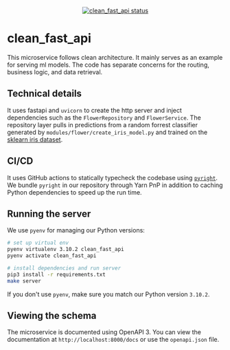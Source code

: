 <p align="center">
      <a href="https://github.com/blueberryapple/clean_fast_api/actions/workflows/ci.yml"><img alt="clean_fast_api status" src="https://github.com/blueberryapple/clean_fast_api/actions/workflows/ci.yml/badge.svg?branch=main"></a>
</p>

# clean_fast_api

This microservice follows clean architecture. It mainly serves as an example for serving ml models. The code has separate concerns for the routing, business logic, and data retrieval.

## Technical details

It uses fastapi and `uvicorn` to create the http server and inject dependencies such as the `FlowerRepository` and `FlowerService`. The repository layer pulls in predictions from a random forrest classifier generated by `modules/flower/create_iris_model.py` and trained on the [sklearn iris dataset](https://scikit-learn.org/stable/datasets/toy_dataset.html#iris-dataset).

## CI/CD

It uses GitHub actions to statically typecheck the codebase using [`pyright`](https://github.com/Microsoft/pyright). We bundle `pyright` in our repository through Yarn PnP in addition to caching Python dependencies to speed up the run time.

## Running the server

We use `pyenv` for managing our Python versions:

```sh
# set up virtual env
pyenv virtualenv 3.10.2 clean_fast_api
pyenv activate clean_fast_api

# install dependencies and run server
pip3 install -r requirements.txt
make server
```

If you don't use `pyenv`, make sure you match our Python version `3.10.2`.

## Viewing the schema

The microservice is documented using OpenAPI 3. You can view the documentation at `http://localhost:8000/docs` or use the `openapi.json` file.
